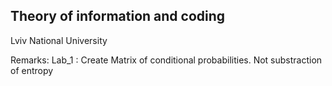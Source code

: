 ## Theory of information and coding
Lviv National University

Remarks:
Lab_1 : Create Matrix of conditional probabilities. Not substraction of entropy
